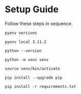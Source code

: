 # Setup Guide

Follow these steps in sequence.

```
pyenv versions
```

```
pyenv local 3.11.2
```

```
python --version
```

```
python -m venv venv
```

```
source venv/bin/activate
```

```
pip install --upgrade pip
```

```
pip install -r requirements.txt
```
